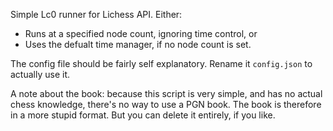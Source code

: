 Simple Lc0 runner for Lichess API. Either:

* Runs at a specified node count, ignoring time control, or
* Uses the defualt time manager, if no node count is set.

The config file should be fairly self explanatory. Rename it `config.json` to actually use it.

A note about the book: because this script is very simple, and has no actual chess knowledge, there's no way to use a PGN book. The book is therefore in a more stupid format. But you can delete it entirely, if you like.
